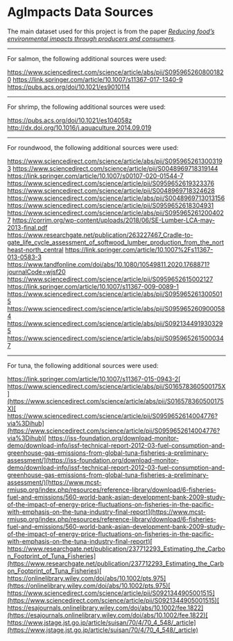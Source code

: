 # AgImpacts Data Sources
The main dataset used for this project is from the paper [_Reducing food’s environmental impacts through producers and consumers_](https://science.sciencemag.org/content/360/6392/987/tab-figures-data). 

---
For salmon, the following additional sources were used:

https://www.sciencedirect.com/science/article/abs/pii/S0959652608001820
https://link.springer.com/article/10.1007/s11367-017-1340-9
https://pubs.acs.org/doi/10.1021/es9010114

---

For shrimp, the following additional sources were used: 

https://pubs.acs.org/doi/10.1021/es104058z 
http://dx.doi.org/10.1016/j.aquaculture.2014.09.019

----

For roundwood, the following additional sources were used: 

https://www.sciencedirect.com/science/article/abs/pii/S0959652613003193 
https://www.sciencedirect.com/science/article/pii/S0048969718319144 
https://link.springer.com/article/10.1007/s00107-020-01544-7 
https://www.sciencedirect.com/science/article/pii/S0959652619323376 
https://www.sciencedirect.com/science/article/pii/S0048969718324628 
https://www.sciencedirect.com/science/article/abs/pii/S0048969713013156 
https://www.sciencedirect.com/science/article/pii/S0959652618304931 
https://www.sciencedirect.com/science/article/abs/pii/S0959652612004027 
https://corrim.org/wp-content/uploads/2018/06/SE-Lumber-LCA-may-2013-final.pdf 
https://www.researchgate.net/publication/263227467_Cradle-to-gate_life_cycle_assessment_of_softwood_lumber_production_from_the_northeast-north_central 
https://link.springer.com/article/10.1007%2Fs11367-013-0583-3 
https://www.tandfonline.com/doi/abs/10.1080/10549811.2020.1768871?journalCode=wjsf20 
https://www.sciencedirect.com/science/article/pii/S0959652615002127 
https://link.springer.com/article/10.1007/s11367-009-0089-1
https://www.sciencedirect.com/science/article/abs/pii/S0959652613005015
https://www.sciencedirect.com/science/article/abs/pii/S0959652609000584
https://www.sciencedirect.com/science/article/abs/pii/S0921344919303295
https://www.sciencedirect.com/science/article/abs/pii/S0959652615000347

---

For tuna, the following additional sources were used:

https://link.springer.com/article/10.1007/s11367-015-0943-2[ https://www.sciencedirect.com/science/article/abs/pii/S016578360500175X](https://www.sciencedirect.com/science/article/abs/pii/S016578360500175X)[ https://www.sciencedirect.com/science/article/pii/S0959652614004776?via%3Dihub](https://www.sciencedirect.com/science/article/pii/S0959652614004776?via%3Dihub)[ https://iss-foundation.org/download-monitor-demo/download-info/issf-technical-report-2012-03-fuel-consumption-and-greenhouse-gas-emissions-from-global-tuna-fisheries-a-preliminary-assessment/](https://iss-foundation.org/download-monitor-demo/download-info/issf-technical-report-2012-03-fuel-consumption-and-greenhouse-gas-emissions-from-global-tuna-fisheries-a-preliminary-assessment/)[https://www.mcst-rmiusp.org/index.php/resources/reference-library/download/6-fisheries-fuel-and-emissions/560-world-bank-asian-development-bank-2009-study-of-the-impact-of-energy-price-fluctuations-on-fisheries-in-the-pacific-with-emphasis-on-the-tuna-industry-final-report](https://www.mcst-rmiusp.org/index.php/resources/reference-library/download/6-fisheries-fuel-and-emissions/560-world-bank-asian-development-bank-2009-study-of-the-impact-of-energy-price-fluctuations-on-fisheries-in-the-pacific-with-emphasis-on-the-tuna-industry-final-report)[ https://www.researchgate.net/publication/237712293_Estimating_the_Carbon_Footprint_of_Tuna_Fisheries](https://www.researchgate.net/publication/237712293_Estimating_the_Carbon_Footprint_of_Tuna_Fisheries)[ https://onlinelibrary.wiley.com/doi/abs/10.1002/pts.975](https://onlinelibrary.wiley.com/doi/abs/10.1002/pts.975)[ https://www.sciencedirect.com/science/article/pii/S0921344905001515](https://www.sciencedirect.com/science/article/pii/S0921344905001515)[ https://esajournals.onlinelibrary.wiley.com/doi/abs/10.1002/fee.1822](https://esajournals.onlinelibrary.wiley.com/doi/abs/10.1002/fee.1822)[ https://www.jstage.jst.go.jp/article/suisan/70/4/70_4_548/_article](https://www.jstage.jst.go.jp/article/suisan/70/4/70_4_548/_article)